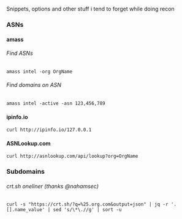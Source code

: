 Snippets, options and other stuff i tend to forget while doing recon 


### ASNs 

#### amass 

###### Find ASNs 
`amass intel -org OrgName`

###### Find domains on ASN
`amass intel -active -asn 123,456,789`

#### ipinfo.io
`curl http://ipinfo.io/127.0.0.1`

#### ASNLookup.com 
`curl http://asnlookup.com/api/lookup?org=OrgName`

### Subdomains 

###### crt.sh oneliner (thanks @nahamsec)
`curl -s "https://crt.sh/?q=%25.org.com&output=json" | jq -r '.[].name_value' | sed 's/\*\.//g' | sort -u`
